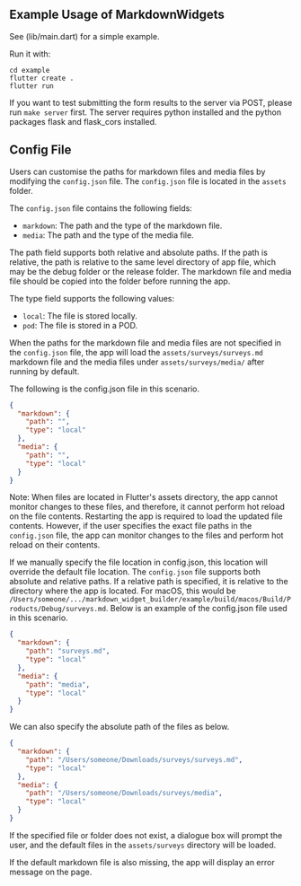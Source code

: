 ## Example Usage of MarkdownWidgets

See (lib/main.dart) for a simple example.

Run it with:

```
cd example
flutter create .
flutter run
```

If you want to test submitting the form results to the server via
POST, please run `make server` first. The server requires python
installed and the python packages flask and flask_cors installed.

## Config File

Users can customise the paths for markdown files and media files by modifying
the `config.json` file. The `config.json` file is located in the `assets`
folder.

The `config.json` file contains the following fields:

- `markdown`: The path and the type of the markdown file.
- `media`: The path and the type of the media file.

The path field supports both relative and absolute paths. If the path is
relative, the path is relative to the same level directory of app file, which
may be the debug folder or the release folder. The markdown file and media
file should be copied into the folder before running the app.

The type field supports the following values:
- `local`: The file is stored locally.
- `pod`: The file is stored in a POD.

When the paths for the markdown file and media files are not specified in the
`config.json` file, the app will load the `assets/surveys/surveys.md` markdown
file and the media files under `assets/surveys/media/` after running by default.

The following is the config.json file in this scenario.

```json
{
  "markdown": {
    "path": "",
    "type": "local"
  },
  "media": {
    "path": "",
    "type": "local"
  }
}
```

Note: When files are located in Flutter's assets directory, the app cannot
monitor changes to these files, and therefore, it cannot perform hot reload on
the file contents. Restarting the app is required to load the updated file
contents. However, if the user specifies the exact file paths in the
`config.json` file, the app can monitor changes to the files and perform hot
reload on their contents.

If we manually specify the file location in config.json, this location will
override the default file location. The `config.json` file supports both
absolute and relative paths. If a relative path is specified, it is relative to
the directory where the app is located. For macOS, this would be
`/Users/someone/.../markdown_widget_builder/example/build/macos/Build/Products/Debug/surveys.md`.
Below is an example of the config.json file used in this scenario.

```json
{
  "markdown": {
    "path": "surveys.md",
    "type": "local"
  },
  "media": {
    "path": "media",
    "type": "local"
  }
}
```

We can also specify the absolute path of the files as below.

```json
{
  "markdown": {
    "path": "/Users/someone/Downloads/surveys/surveys.md",
    "type": "local"
  },
  "media": {
    "path": "/Users/someone/Downloads/surveys/media",
    "type": "local"
  }
}
```

If the specified file or folder does not exist, a dialogue box will prompt
the user, and the default files in the `assets/surveys` directory will be
loaded.

If the default markdown file is also missing, the app will display an error
message on the page.
